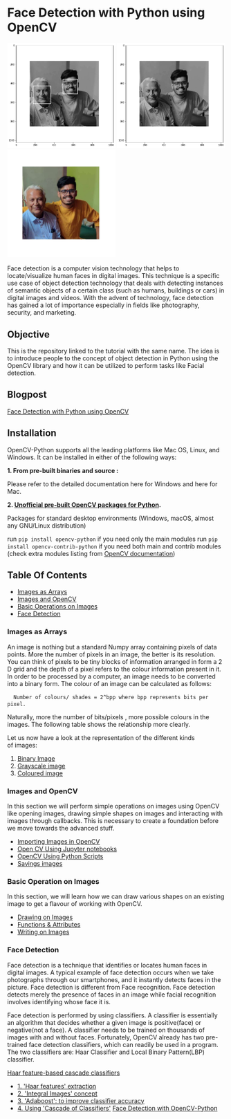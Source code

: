 # Face Detection with Python using OpenCV
 <img src="https://raw.githubusercontent.com/vaibhavhariaramani/FaceDetection/master/images/detected%20face.png" width="250"/> <img src="https://raw.githubusercontent.com/vaibhavhariaramani/FaceDetection/master/images/grey.png" width="250"/> <img src="https://raw.githubusercontent.com/vaibhavhariaramani/FaceDetection/master/images/test6.jpg" width="250"/> 


Face detection is a computer vision technology that helps to locate/visualize human faces in digital images. This technique is a specific use case of object detection technology that deals with detecting instances of semantic objects of a certain class (such as humans, buildings or cars) in digital images and videos. With the advent of technology, face detection has gained a lot of importance especially in fields like photography, security, and marketing.

## Objective
This is the repository linked to the tutorial with the same name. The idea is to introduce people to the concept of object detection in Python using the OpenCV library and how it can be utilized to perform tasks like Facial detection.

## Blogpost
[Face Detection with Python using OpenCV](https://vaibhavhariramani.blogspot.com/2020/04/a-full-guide-to-face-detection.html)

## Installation
OpenCV-Python supports all the leading platforms like Mac OS, Linux, and Windows. It can be installed in either of the following ways:

**1. From pre-built binaries and source :**

Please refer to the detailed documentation here for Windows and here for Mac.

**2. [Unofficial pre-built OpenCV packages for Python](https://pypi.org/project/opencv-python/).**

Packages for standard desktop environments (Windows, macOS, almost any GNU/Linux distribution)

run ```pip install opencv-python``` if you need only the main modules
run ```pip install opencv-contrib-python``` if you need both main and contrib modules (check extra modules listing from [OpenCV documentation](https://docs.opencv.org/master/))

## Table Of Contents

* [Images as Arrays](#images-as-arrays)
* [Images and OpenCV](#images-and-opencv)
* [Basic Operations on Images](#basic-operation-on-images)
* [Face Detection](#face-detection)


### Images as Arrays

An image is nothing but a standard Numpy array containing pixels of data points. More the number of pixels in an image, the better is its resolution. You can think of pixels to be tiny blocks of information arranged in form a 2 D grid and the depth of a pixel refers to the colour information present in it. In order to be  processed by a computer, an image needs to be converted into a binary form. The colour of an image can be calculated as follows:

      Number of colours/ shades = 2^bpp where bpp represents bits per pixel.

Naturally, more the number of bits/pixels , more possible colours in the images. The following table shows  the relationship more clearly. 

Let us now have a look at the representation of the different kinds of images:
1. [Binary Image](https://levelup.gitconnected.com/face-detection-with-python-using-opencv-5c27e521c19a)
2. [Grayscale image](https://levelup.gitconnected.com/face-detection-with-python-using-opencv-5c27e521c19a#74bf)
3. [Coloured image](https://levelup.gitconnected.com/face-detection-with-python-using-opencv-5c27e521c19a#396c)

### Images and OpenCV
In this section we will perform simple operations on images using OpenCV like opening images, drawing simple shapes on images and interacting with images through callbacks. This is necessary to create a foundation before we move towards the advanced stuff.

* [Importing Images in OpenCV](https://medium.com/p/5c27e521c19a#cb1)
* [Open CV Using Jupyter notebooks](https://medium.com/p/5c27e521c19a#78b7)
* [OpenCV Using Python Scripts](https://medium.com/p/5c27e521c19a#d1b5)
* [Savings images](https://medium.com/p/5c27e521c19a#712d)

### Basic Operation on Images
In this section, we will learn how we can draw various shapes on an existing image to get a flavour of working with OpenCV.

* [Drawing on Images](https://medium.com/p/5c27e521c19a#7168)
* [Functions & Attributes](https://medium.com/p/5c27e521c19a#65d5)
* [Writing on Images](https://medium.com/p/5c27e521c19a#af53)

### Face Detection
Face detection is a technique that identifies or locates human faces in digital images. A typical example of face detection occurs when we take photographs through our smartphones, and it instantly detects faces in the picture. Face detection is different from Face recognition. Face detection detects merely the presence of faces in an image while facial recognition involves identifying whose face it is.


Face detection is performed by using classifiers. A classifier is essentially an algorithm that decides whether a given image is positive(face) or negative(not a face). A classifier needs to be trained on thousands of images with and without faces. Fortunately, OpenCV already has two pre-trained face detection classifiers, which can readily be used in a program. The two classifiers are:
Haar Classifier and Local Binary Pattern(LBP) classifier.

[Haar feature-based cascade classifiers](https://medium.com/p/5c27e521c19a#4855)
* [1. 'Haar features' extraction](https://medium.com/p/5c27e521c19a#357a)
* [2. 'Integral Images' concept](https://medium.com/p/5c27e521c19a#357a)
* [3. 'Adaboost': to improve classifier accuracy](https://medium.com/p/5c27e521c19a#9391)
* [4. Using 'Cascade of Classifiers'](https://medium.com/p/5c27e521c19a#93)
[Face Detection with OpenCV-Python](https://levelup.gitconnected.com/face-detection-with-python-using-opencv-5c27e521c19a#a843)
